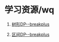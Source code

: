 # 学习资源/wq

1. [树形DP--breakplus](https://hpzcode.github.io/%E6%A0%91%E5%BD%A2DP.pdf)

2. [区间DP--breakplus](https://hpzcode.github.io/%E5%8C%BA%E9%97%B4DP.pdf)
